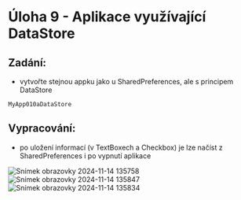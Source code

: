 
# Úloha 9 - Aplikace využívající DataStore

## Zadání:
- vytvořte stejnou appku jako u SharedPreferences, ale s principem DataStore

`MyApp010aDataStore`

## Vypracování:

- po uložení informací (v TextBoxech a Checkbox) je lze načíst z SharedPreferences i po vypnutí aplikace

![Snímek obrazovky 2024-11-14 135758](https://github.com/user-attachments/assets/776c280f-662f-41af-891d-eb7593911659)
![Snímek obrazovky 2024-11-14 135847](https://github.com/user-attachments/assets/1abee4d7-a40e-4e5f-9cf7-f6d92da328a9)
![Snímek obrazovky 2024-11-14 135834](https://github.com/user-attachments/assets/77640a33-a078-46a0-a8eb-40647e3bac14)

